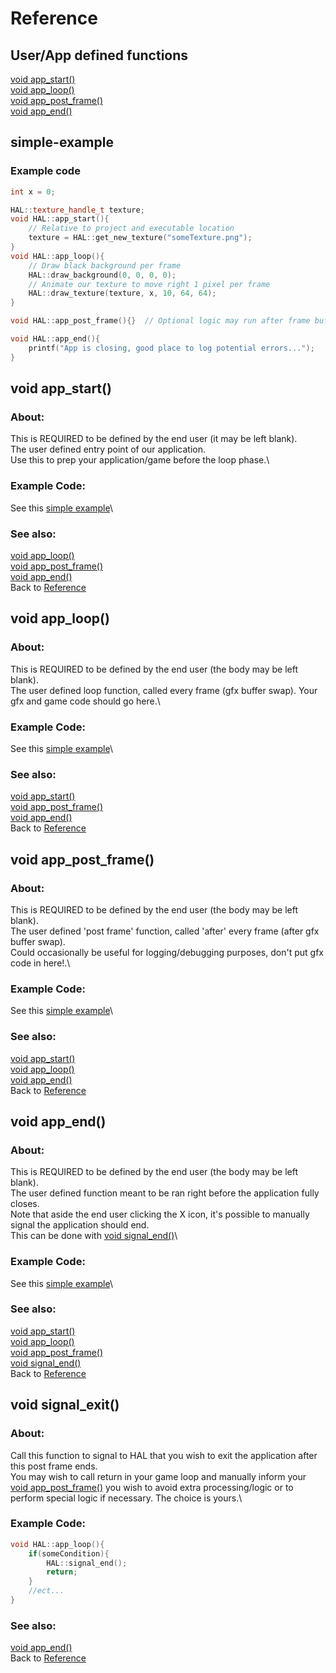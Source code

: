 # <a id="reference"></a> Reference

## User/App defined functions
[void app_start()](#app-start)\
[void app_loop()](#app-loop)\
[void app_post_frame()](#app-post-frame)\
[void app_end()](#app-end)

## <a id="simple-example"></a> simple-example
### Example code
```cpp
int x = 0;

HAL::texture_handle_t texture;
void HAL::app_start(){
    // Relative to project and executable location
    texture = HAL::get_new_texture("someTexture.png");
}
void HAL::app_loop(){
    // Draw black background per frame
    HAL::draw_background(0, 0, 0, 0);
    // Animate our texture to move right 1 pixel per frame
    HAL::draw_texture(texture, x, 10, 64, 64);
}

void HAL::app_post_frame(){}  // Optional logic may run after frame buffer is swapped

void HAL::app_end(){
    printf("App is closing, good place to log potential errors...");
}
```

## <a id="app-start"></a> void app_start()
### About:
This is REQUIRED to be defined by the end user (it may be left blank).\
The user defined entry point of our application.\
Use this to prep your application/game before the loop phase.\
### Example Code:
See this [simple example](#simple-example)\
### See also:
[void app_loop()](#app-loop)\
[void app_post_frame()](#app-post-frame)\
[void app_end()](#app-end)\
Back to [Reference](#reference)

## <a id="app-loop"></a> void app_loop()
### About:
This is REQUIRED to be defined by the end user (the body may be left blank).\
The user defined loop function, called every frame (gfx buffer swap).  Your gfx and game code should go here.\
### Example Code:
See this [simple example](#simple-example)\
### See also:
[void app_start()](#app-loop)\
[void app_post_frame()](#app-post-frame)\
[void app_end()](#app-end)\
Back to [Reference](#reference)

## <a id="app-post-frame"></a> void app_post_frame()
### About:
This is REQUIRED to be defined by the end user (the body may be left blank).\
The user defined 'post frame' function, called 'after' every frame (after gfx buffer swap).\
Could occasionally be useful for logging/debugging purposes, don't put gfx code in here!.\
### Example Code:
See this [simple example](#simple-example)\
### See also:
[void app_start()](#app-loop)\
[void app_loop()](#app-loop)\
[void app_end()](#app-end)\
Back to [Reference](#reference)

## <a id="app-end"></a> void app_end()
### About:
This is REQUIRED to be defined by the end user (the body may be left blank).\
The user defined function meant to be ran right before the application fully closes.\
Note that aside the end user clicking the X icon, it's possible to manually signal the application should end.\
This can be done with [void signal_end()](#signal-end)\
### Example Code:
See this [simple example](#simple-example)\
### See also:
[void app_start()](#app-loop)\
[void app_loop()](#app-loop)\
[void app_post_frame()](#app-post-frame)\
[void signal_end()](#signal-end)\
Back to [Reference](#reference)

## <a id="signal-end"></a> void signal_exit()
### About:
Call this function to signal to HAL that you wish to exit the application after this post frame ends.\
You may wish to call return in your game loop and manually inform your [void app_post_frame()](#app-post-frame) you wish to avoid extra processing/logic or to perform special logic if necessary.  The choice is yours.\
### Example Code:
```cpp
void HAL::app_loop(){
    if(someCondition){
        HAL::signal_end();
        return;
    }
    //ect...
}
```
### See also:
[void app_end()](#app-end)\
Back to [Reference](#reference)